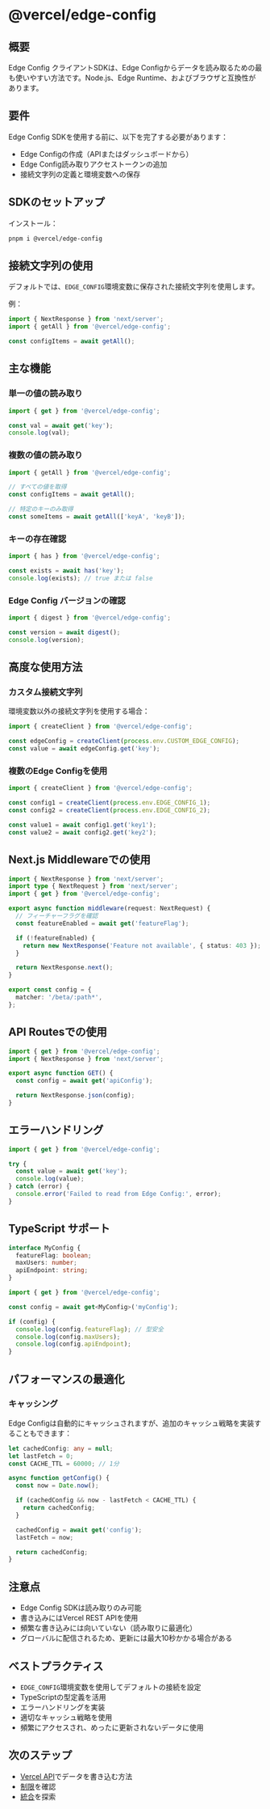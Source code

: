 # @vercel/edge-config

## 概要

Edge Config クライアントSDKは、Edge Configからデータを読み取るための最も使いやすい方法です。Node.js、Edge Runtime、およびブラウザと互換性があります。

## 要件

Edge Config SDKを使用する前に、以下を完了する必要があります：

- Edge Configの作成（APIまたはダッシュボードから）
- Edge Config読み取りアクセストークンの追加
- 接続文字列の定義と環境変数への保存

## SDKのセットアップ

インストール：

```bash
pnpm i @vercel/edge-config
```

## 接続文字列の使用

デフォルトでは、`EDGE_CONFIG`環境変数に保存された接続文字列を使用します。

例：

```typescript
import { NextResponse } from 'next/server';
import { getAll } from '@vercel/edge-config';

const configItems = await getAll();
```

## 主な機能

### 単一の値の読み取り

```typescript
import { get } from '@vercel/edge-config';

const val = await get('key');
console.log(val);
```

### 複数の値の読み取り

```typescript
import { getAll } from '@vercel/edge-config';

// すべての値を取得
const configItems = await getAll();

// 特定のキーのみ取得
const someItems = await getAll(['keyA', 'keyB']);
```

### キーの存在確認

```typescript
import { has } from '@vercel/edge-config';

const exists = await has('key');
console.log(exists); // true または false
```

### Edge Config バージョンの確認

```typescript
import { digest } from '@vercel/edge-config';

const version = await digest();
console.log(version);
```

## 高度な使用方法

### カスタム接続文字列

環境変数以外の接続文字列を使用する場合：

```typescript
import { createClient } from '@vercel/edge-config';

const edgeConfig = createClient(process.env.CUSTOM_EDGE_CONFIG);
const value = await edgeConfig.get('key');
```

### 複数のEdge Configを使用

```typescript
import { createClient } from '@vercel/edge-config';

const config1 = createClient(process.env.EDGE_CONFIG_1);
const config2 = createClient(process.env.EDGE_CONFIG_2);

const value1 = await config1.get('key1');
const value2 = await config2.get('key2');
```

## Next.js Middlewareでの使用

```typescript
import { NextResponse } from 'next/server';
import type { NextRequest } from 'next/server';
import { get } from '@vercel/edge-config';

export async function middleware(request: NextRequest) {
  // フィーチャーフラグを確認
  const featureEnabled = await get('featureFlag');

  if (!featureEnabled) {
    return new NextResponse('Feature not available', { status: 403 });
  }

  return NextResponse.next();
}

export const config = {
  matcher: '/beta/:path*',
};
```

## API Routesでの使用

```typescript
import { get } from '@vercel/edge-config';
import { NextResponse } from 'next/server';

export async function GET() {
  const config = await get('apiConfig');

  return NextResponse.json(config);
}
```

## エラーハンドリング

```typescript
import { get } from '@vercel/edge-config';

try {
  const value = await get('key');
  console.log(value);
} catch (error) {
  console.error('Failed to read from Edge Config:', error);
}
```

## TypeScript サポート

```typescript
interface MyConfig {
  featureFlag: boolean;
  maxUsers: number;
  apiEndpoint: string;
}

import { get } from '@vercel/edge-config';

const config = await get<MyConfig>('myConfig');

if (config) {
  console.log(config.featureFlag); // 型安全
  console.log(config.maxUsers);
  console.log(config.apiEndpoint);
}
```

## パフォーマンスの最適化

### キャッシング

Edge Configは自動的にキャッシュされますが、追加のキャッシュ戦略を実装することもできます：

```typescript
let cachedConfig: any = null;
let lastFetch = 0;
const CACHE_TTL = 60000; // 1分

async function getConfig() {
  const now = Date.now();

  if (cachedConfig && now - lastFetch < CACHE_TTL) {
    return cachedConfig;
  }

  cachedConfig = await get('config');
  lastFetch = now;

  return cachedConfig;
}
```

## 注意点

- Edge Config SDKは読み取りのみ可能
- 書き込みにはVercel REST APIを使用
- 頻繁な書き込みには向いていない（読み取りに最適化）
- グローバルに配信されるため、更新には最大10秒かかる場合がある

## ベストプラクティス

- `EDGE_CONFIG`環境変数を使用してデフォルトの接続を設定
- TypeScriptの型定義を活用
- エラーハンドリングを実装
- 適切なキャッシュ戦略を使用
- 頻繁にアクセスされ、めったに更新されないデータに使用

## 次のステップ

- [Vercel API](/docs/edge-config/vercel-api)でデータを書き込む方法
- [制限](/docs/edge-config/edge-config-limits)を確認
- [統合](/docs/edge-config/edge-config-integrations)を探索
